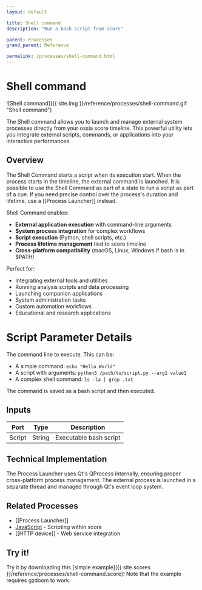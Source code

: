 ```yaml
---
layout: default

title: Shell command
description: "Run a bash script from score"

parent: Processes
grand_parent: Reference

permalink: /processes/shell-command.html
---
```

# Shell command

![Shell command]({{ site.img }}/reference/processes/shell-command.gif "Shell command")

The Shell command allows you to launch and manage external system processes directly from your ossia score timeline. This powerful utility lets you integrate external scripts, commands, or applications into your interactive performances.

## Overview

The Shell Command starts a script when its execution start. When the process starts in the timeline, the external command is launched. 
It is possible to use the Shell Command as part of a state to run a script as part of a cue.
If you need precise control over the process's duration and lifetime, use a [[Process Launcher]] instead.


Shell Command enables:
- **External application execution** with command-line arguments
- **System process integration** for complex workflows  
- **Script execution** (Python, shell scripts, etc.)
- **Process lifetime management** tied to score timeline
- **Cross-platform compatibility** (macOS, Linux, Windows if bash is in $PATH)

Perfect for:
- Integrating external tools and utilities
- Running analysis scripts and data processing
- Launching companion applications
- System administration tasks
- Custom automation workflows
- Educational and research applications


# Script Parameter Details

The command line to execute. This can be:
- A simple command: `echo "Hello World"`
- A script with arguments: `python3 /path/to/script.py --arg1 value1`
- A complex shell command: `ls -la | grep .txt`

The command is saved as a bash script and then executed.

## Inputs

| Port | Type | Description |
|------|------|-------------|
| Script | String | Executable bash script |

## Technical Implementation

The Process Launcher uses Qt's QProcess internally, ensuring proper cross-platform process management. The external process is launched in a separate thread and managed through Qt's event loop system.

## Related Processes

- [[Process Launcher]]
- [JavaScript](/processes/javascript.html) - Scripting within score
- [[HTTP device]] - Web service integration

## Try it!

Try it by downloading this [simple example]({{ site.scores }}/reference/processes/shell-command.score)!
Note that the example requires gzdoom to work.
